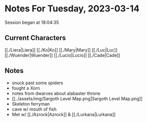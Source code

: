 # Notes For Tuesday, 2023-03-14
Session began at 18:04:35
## Current Characters
[[./Liera|Liera]]
[[./Ko|Ko]]
[[./Mary|Mary]]
[[./Luc|Luc]]
[[./Wuender|Wuender]]
[[./Lucio|Lucio]]
[[./Cade|Cade]]
## Notes
- snuck past some spiders
- fought a Xorn
- notes from dwarves about alabaster throne
- [[../assets/img/Sargoth Level Map.png|Sargoth Level Map.png]]
- Skeleton ferryman
- cave w/ mouth of fish
- Met w/ [[./Azrock|Azrock]] & [[./Lurkana|Lurkana]]